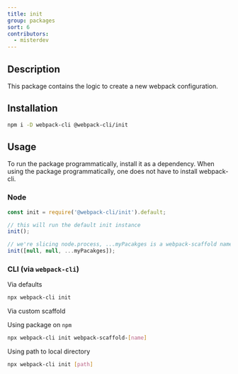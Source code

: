 ```yaml
---
title: init
group: packages
sort: 6
contributors:
  - misterdev
---
```


## Description

This package contains the logic to create a new webpack configuration.

## Installation

```bash
npm i -D webpack-cli @webpack-cli/init
```

## Usage

To run the package programmatically, install it as a dependency. When using the package programmatically, one does not have to install webpack-cli.

### Node

```js
const init = require('@webpack-cli/init').default;

// this will run the default init instance
init();

// we're slicing node.process, ...myPacakges is a webpack-scaffold name/path
init([null, null, ...myPacakges]);
```

### CLI (via `webpack-cli`)

Via defaults

```bash
npx webpack-cli init
```

Via custom scaffold

Using package on `npm`

```bash
npx webpack-cli init webpack-scaffold-[name]
```

Using path to local directory

```bash
npx webpack-cli init [path]
```
